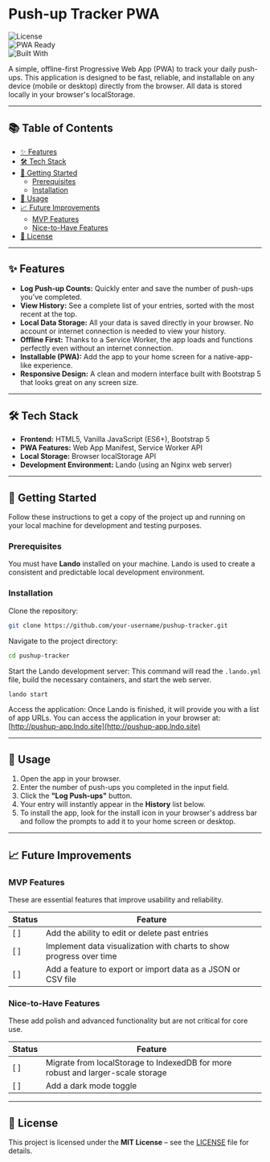 # Push-up Tracker PWA

![License](https://img.shields.io/badge/license-MIT-green)  
![PWA Ready](https://img.shields.io/badge/PWA-ready-blue)  
![Built With](https://img.shields.io/badge/built%20with-Lando-orange)

A simple, offline-first Progressive Web App (PWA) to track your daily push-ups. This application is designed to be fast, reliable, and installable on any device (mobile or desktop) directly from the browser. All data is stored locally in your browser's localStorage.

---

## 📚 Table of Contents
- [✨ Features](#-features)
- [🛠️ Tech Stack](#️-tech-stack)
- [🚀 Getting Started](#-getting-started)
  - [Prerequisites](#prerequisites)
  - [Installation](#installation)
- [📖 Usage](#-usage)
- [📈 Future Improvements](#-future-improvements)
  - [MVP Features](#mvp-features)
  - [Nice-to-Have Features](#nice-to-have-features)
- [📄 License](#-license)

---

## ✨ Features
- **Log Push-up Counts:** Quickly enter and save the number of push-ups you've completed.
- **View History:** See a complete list of your entries, sorted with the most recent at the top.
- **Local Data Storage:** All your data is saved directly in your browser. No account or internet connection is needed to view your history.
- **Offline First:** Thanks to a Service Worker, the app loads and functions perfectly even without an internet connection.
- **Installable (PWA):** Add the app to your home screen for a native-app-like experience.
- **Responsive Design:** A clean and modern interface built with Bootstrap 5 that looks great on any screen size.

---

## 🛠️ Tech Stack
- **Frontend:** HTML5, Vanilla JavaScript (ES6+), Bootstrap 5  
- **PWA Features:** Web App Manifest, Service Worker API  
- **Local Storage:** Browser localStorage API  
- **Development Environment:** Lando (using an Nginx web server)  

---

## 🚀 Getting Started
Follow these instructions to get a copy of the project up and running on your local machine for development and testing purposes.

### Prerequisites
You must have **Lando** installed on your machine. Lando is used to create a consistent and predictable local development environment.

### Installation
Clone the repository:
```bash
git clone https://github.com/your-username/pushup-tracker.git
````

Navigate to the project directory:

```bash
cd pushup-tracker
```

Start the Lando development server:
This command will read the `.lando.yml` file, build the necessary containers, and start the web server.

```bash
lando start
```

Access the application:
Once Lando is finished, it will provide you with a list of app URLs. You can access the application in your browser at:
[http://pushup-app.lndo.site](http://pushup-app.lndo.site)

---

## 📖 Usage

1. Open the app in your browser.
2. Enter the number of push-ups you completed in the input field.
3. Click the **"Log Push-ups"** button.
4. Your entry will instantly appear in the **History** list below.
5. To install the app, look for the install icon in your browser's address bar and follow the prompts to add it to your home screen or desktop.

---

## 📈 Future Improvements

### MVP Features

These are essential features that improve usability and reliability.

| Status | Feature                                                             |
| ------ | ------------------------------------------------------------------- |
| [ ]    | Add the ability to edit or delete past entries                      |
| [ ]    | Implement data visualization with charts to show progress over time |
| [ ]    | Add a feature to export or import data as a JSON or CSV file        |

### Nice-to-Have Features

These add polish and advanced functionality but are not critical for core use.

| Status | Feature                                                                         |
| ------ | ------------------------------------------------------------------------------- |
| [ ]    | Migrate from localStorage to IndexedDB for more robust and larger-scale storage |
| [ ]    | Add a dark mode toggle                                                          |

---

## 📄 License

This project is licensed under the **MIT License** – see the [LICENSE](LICENSE) file for details.
